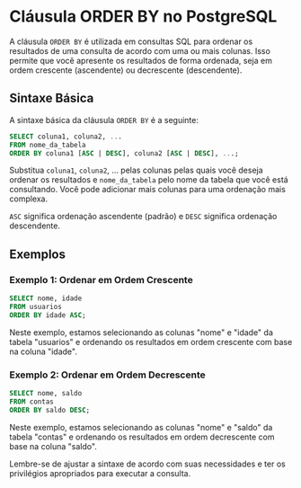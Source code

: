 # Cláusula ORDER BY no PostgreSQL

A cláusula `ORDER BY` é utilizada em consultas SQL para ordenar os resultados de uma consulta de acordo com uma ou mais colunas. Isso permite que você apresente os resultados de forma ordenada, seja em ordem crescente (ascendente) ou decrescente (descendente).

## Sintaxe Básica

A sintaxe básica da cláusula `ORDER BY` é a seguinte:

```sql
SELECT coluna1, coluna2, ...
FROM nome_da_tabela
ORDER BY coluna1 [ASC | DESC], coluna2 [ASC | DESC], ...;
```

Substitua `coluna1`, `coluna2`, ... pelas colunas pelas quais você deseja ordenar os resultados e `nome_da_tabela` pelo nome da tabela que você está consultando. Você pode adicionar mais colunas para uma ordenação mais complexa.

`ASC` significa ordenação ascendente (padrão) e `DESC` significa ordenação descendente.

## Exemplos

### Exemplo 1: Ordenar em Ordem Crescente

```sql
SELECT nome, idade
FROM usuarios
ORDER BY idade ASC;
```

Neste exemplo, estamos selecionando as colunas "nome" e "idade" da tabela "usuarios" e ordenando os resultados em ordem crescente com base na coluna "idade".

### Exemplo 2: Ordenar em Ordem Decrescente

```sql
SELECT nome, saldo
FROM contas
ORDER BY saldo DESC;
```

Neste exemplo, estamos selecionando as colunas "nome" e "saldo" da tabela "contas" e ordenando os resultados em ordem decrescente com base na coluna "saldo".

Lembre-se de ajustar a sintaxe de acordo com suas necessidades e ter os privilégios apropriados para executar a consulta.